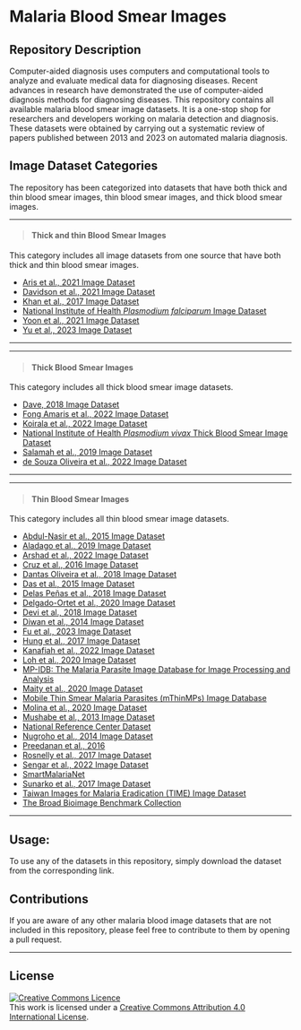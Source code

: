 # **Malaria Blood Smear Images**

## **Repository Description**

Computer-aided diagnosis uses computers and computational tools to analyze and evaluate medical data for diagnosing diseases. Recent advances in research have demonstrated the use of computer-aided diagnosis methods for diagnosing diseases. This repository contains all available malaria blood smear image datasets. It is a one-stop shop for researchers and developers working on malaria detection and diagnosis. These datasets were obtained by carrying out a systematic review of papers published between 2013 and 2023 on automated malaria diagnosis.


## **Image Dataset Categories**
The repository has been categorized into datasets that have both thick and thin blood smear images, thin blood smear images, and thick blood smear images. 


---
>
> #### **Thick and thin Blood Smear Images**  
This category includes all image datasets from one source that have both thick and thin blood smear images.

+ [Aris et al., 2021 Image Dataset](Thick_&_Thin_Images/Aris_et_al.,_2021_Dataset.md)
+ [Davidson et al., 2021 Image Dataset](Thick_&_Thin_Images/Davidson_et_al.,_2021_Dataset.md)
+ [Khan et al., 2017 Image Dataset](Thick_&_Thin_Images/Davidson_et_al.,_2021_Dataset.md)
+ [National Institute of Health _Plasmodium falciparum_ Image Dataset](Thick_&_Thin_Images/NIH_Pf_Dataset.md)
+ [Yoon et al., 2021 Image Dataset](Thick_&_Thin_Images/Yoon_et_al.,_2021_Dataset.md)
+ [Yu et al., 2023 Image Dataset](Thick_&_Thin_Images/Yu_et_al.,_2023_Dataset.md)
>
---


---
>
> #### **Thick Blood Smear Images**   
This category includes all thick blood smear image datasets.
+ [Dave, 2018 Image Dataset](Thick_Blood_Smear_Images/Dave_2018_Dataset.md)
+ [Fong Amaris et al., 2022 Image Dataset](Thick_Blood_Smear_Images/Fong_Amaris_et_al.,_2022_Dataset.md)
+ [Koirala et al., 2022 Image Dataset](Thick_Blood_Smear_Images/Koirala_et_al.,_2022_Dataset.md)
+ [National Institute of Health _Plasmodium vivax_ Thick Blood Smear Image Dataset](Thick_Blood_Smear_Images/NIH_Pv_Dataset.md)
+ [Salamah et al., 2019 Image Dataset](Thick_Blood_Smear_Images/Salamah_et_al.,_2019_Dataset.md)
+ [de Souza Oliveira et al., 2022 Image Dataset](Thick_Blood_Smear_Images/de_Souza_Oliveira_et_al.,_2022_Dataset.md)
>
---


---
>
> #### **Thin Blood Smear Images**   
This category includes all thin blood smear image datasets.
+ [Abdul-Nasir et al., 2015 Image Dataset](Thin_Blood_Smear_Images/Abdul-Nasir_et_al.,_2015_Dataset.md)
+ [Aladago et al., 2019 Image Dataset](Thin_Blood_Smear_Images/Aladago_et_al.,_2019.md)
+ [Arshad et al., 2022 Image Dataset](Thin_Blood_Smear_Images/Arshad_et_al.,_2022_Dataset.md)
+ [Cruz et al., 2016 Image Dataset](Thin_Blood_Smear_Images/Cruz_et_al.,_2016_Dataset.md)
+ [Dantas Oliveira et al., 2018 Image Dataset](Thin_Blood_Smear_Images/Dantas_Oliveira_et_al.,_2018_Dataset.md)
+ [Das et al., 2015 Image Dataset](Thin_Blood_Smear_Images/Das_et_al.,_2015_Dataset.md)
+ [Delas Peñas et al., 2018 Image Dataset](Thin_Blood_Smear_Images/Delas_Peñas_et_al.,_2018_Dataset.md)
+ [Delgado-Ortet et al., 2020 Image Dataset](Thin_Blood_Smear_Images/Delgado-Ortet_et_al.,_2020_Dataset.md)
+ [Devi et al., 2018 Image Dataset](Thin_Blood_Smear_Images/Devi_et_al.,_2018_Dataset.md)
+ [Diwan et al., 2014 Image Dataset](Thin_Blood_Smear_Images/Diwan_et_al.,_2014_Dataset.md)
+ [Fu et al., 2023 Image Dataset](Thin_Blood_Smear_Images/Fu_et_al.,_2023_Dataset.md)
+ [Hung et al., 2017 Image Dataset](Thin_Blood_Smear_Images/Hung_et_al.,_2017_Dataset.md)
+ [Kanafiah et al., 2022 Image Dataset](Thin_Blood_Smear_Images/Kanafiah_et_al.,_2022_Dataset.md)
+ [Loh et al., 2020 Image Dataset](Thin_Blood_Smear_Images/Loh_et_al.,_2020_Dataset.md)
+ [MP-IDB: The Malaria Parasite Image Database for Image Processing and Analysis](Thin_Blood_Smear_Images/MP-IDB.md)
+ [Maity et al., 2020 Image Dataset](Thin_Blood_Smear_Images/Maity_et_al.,_2020_Dataset.md)
+ [Mobile Thin Smear Malaria Parasites (mThinMPs) Image Database](Thin_Blood_Smear_Images/mThinMPs_Database.md)
+ [Molina et al., 2020 Image Dataset](Thin_Blood_Smear_Images/Molina_et_al.,_2020_Dataset.md)
+ [Mushabe et al., 2013 Image Dataset](Thin_Blood_Smear_Images/Mushabe_et_al.,_2013_Dataset.md)
+ [National Reference Center Dataset](Thin_Blood_Smear_Images/NRC_Dataset.md)
+ [Nugroho et al., 2014 Image Dataset](Thin_Blood_Smear_Images/Nugroho_et_al.,_2014_Dataset.md)
+ [Preedanan et al., 2016](Thin_Blood_Smear_Images/Preedanan_et_al.,_2016_Dataset.md)
+ [Rosnelly et al., 2017 Image Dataset](Thin_Blood_Smear_Images/Rosnelly_et_al.,_2017_Dataset.md)
+ [Sengar et al., 2022 Image Dataset](Thin_Blood_Smear_Images/Sengar_et_al.,_2022_Dataset.md)
+ [SmartMalariaNet](Thin_Blood_Smear_Images/SmartMalariaNet.md)
+ [Sunarko et al., 2017 Image Dataset](Thin_Blood_Smear_Images/Sunarko_et_al.,_2017_Dataset.md)
+ [Taiwan Images for Malaria Eradication (TIME) Image Dataset](Thin_Blood_Smear_Images/TIME_Dataset.md)
+ [The Broad Bioimage Benchmark Collection](Thin_Blood_Smear_Images/BBBC.md)
>
---


## **Usage:**

To use any of the datasets in this repository, simply download the dataset from the corresponding link.


## **Contributions** 
If you are aware of any other malaria blood image datasets that are not included in this repository, please feel free to contribute to them by opening a pull request.


******
## License
<a rel="license" href="http://creativecommons.org/licenses/by/4.0/"><img alt="Creative Commons Licence" style="border-width:0" src="https://i.creativecommons.org/l/by/4.0/88x31.png" /></a><br />This work is licensed under a <a rel="license" href="http://creativecommons.org/licenses/by/4.0/">Creative Commons Attribution 4.0 International License</a>.
